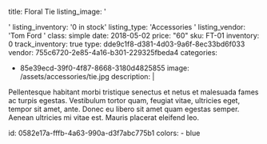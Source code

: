 title: Floral Tie
listing_image: '<div class="statamify-thumb" style="background-image: url(/img/asset/bWFpbi9hY2Nlc3Nvcmllcy90aWUuanBn?w=50&h=50&fit=crop&s=80e32859147cec3e7c4e7fae5aa5fc9e)"></div>'
listing_inventory: '<span class="inventory-quantity">0</span> in stock'
listing_type: 'Accessories <a href="/cp/collections/entries/store_types/accessories" class="statamify-link"><span class="icon icon-forward"></span></a>'
listing_vendor: 'Tom Ford <a href="/cp/collections/entries/store_vendors/tom-ford" class="statamify-link"><span class="icon icon-forward"></span></a>'
class: simple
date: 2018-05-02
price: "60"
sku: FT-01
inventory: 0
track_inventory: true
type: dde9c1f8-d381-4d03-9a6f-8ec33bd6f033
vendor: 755c6720-2e85-4a16-b301-229325fbeda4
categories:
  - 85e39ecd-39f0-4f87-8668-3180d4825855
image: /assets/accessories/tie.jpg
description: |
  <p>Pellentesque habitant morbi tristique senectus et netus et malesuada fames ac turpis egestas. Vestibulum tortor quam, feugiat vitae, ultricies eget, tempor sit amet, ante. Donec eu libero sit amet quam egestas semper. Aenean ultricies mi vitae est. Mauris placerat eleifend leo.
  </p>
id: 0582e17a-fffb-4a63-990a-d3f7abc775b1
colors:
  - blue
